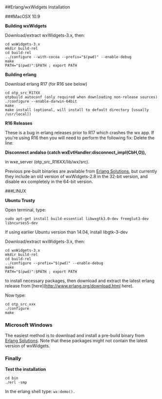 ##Erlang/wxWidgets Installation


###MacOSX 10.9

**Building wxWidgets**

Download/extract wxWidgets-3.x, then:
<pre><code>cd wxWidgets-3.x
mkdir build-rel
cd build-rel
../configure --with-cocoa --prefix="$(pwd)" --enable-debug
make
PATH="$(pwd)":$PATH ; export PATH
</code></pre>

**Building erlang**

Download erlang R17 (for R16 see below)
<pre><code>cd otp_src_R17XX
otpbuild autoconf (only required when downloading non-release sources)
./configure --enable-darwin-64bit
make
make install (optional, will install to default directory [usually /usr/local])
</code></pre>

**R16 Releases**

These is a bug in erlang releases prior to R17 which crashes the wx app. If you're using R16 then you will need to perform the following fix:
Delete the line:

**Disconnect andalso (catch wxEvtHandler:disconnect_impl(CbH,O)),**

in wxe_server (otp_src_R16XX/lib/wx/src).

Previous pre-built binaries are available from [Erlang Solutions](https://www.erlang-solutions.com/downloads/), but currently they include an old version of wxWidgets-2.8 in the 32-bit version, and disable wx completely in the 64-bit version.


###LINUX

**Ubuntu Trusty**

Open terminal, type:

`sudo apt-get install build-essential libwxgtk3.0-dev freeglut3-dev libncurses5-dev`

If using earlier Ubuntu version than 14.04, install libgtk-3-dev

Download/extract wxWidgets-3.x, then:
<pre><code>cd wxWidgets-3.x
mkdir build-rel
cd build-rel
../configure --prefix="$(pwd)" --enable-debug
make
PATH="$(pwd)":$PATH ; export PATH
</code></pre>

to install necessary packages, then download and extract the latest erlang release from [here](http://www.erlang.org/download.html here).

Now type:

<pre><code>cd otp_src_xxx
./configure
make
</pre></code>


### Microsoft Windows

The easiest method is to download and install a pre-build binary from [Erlang Solutions](https://www.erlang-solutions.com/downloads/). Note that these packages might not contain the latest version of wxWidgets.


### Finally

**Test the installation**
<pre><code>cd bin
./erl -smp</pre></code>

In the erlang shell type:
`wx:demo().`
